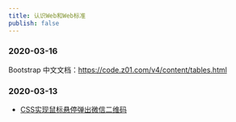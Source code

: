 ```yaml
---
title: 认识Web和Web标准
publish: false
---
```


<ArticleTopAd></ArticleTopAd>



### 2020-03-16

Bootstrap 中文文档：<https://code.z01.com/v4/content/tables.html>


### 2020-03-13

- [CSS实现鼠标悬停弹出微信二维码](https://www.hanost.com/637.html)

